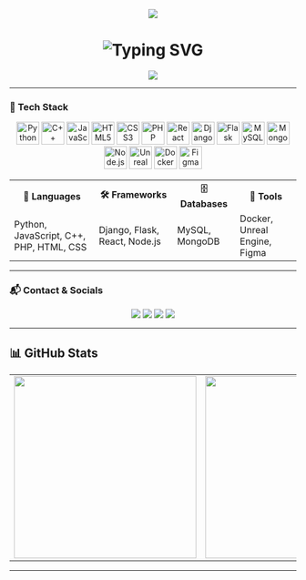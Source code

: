 <!-- GitHub Profile README: mrfost07 -->

<!-- 🌐 Header Banner -->
<p align="center">
  <img src="https://capsule-render.vercel.app/api?type=waving&color=0f0f0f&height=150&section=header&text=Welcome%20to%20Master%20Foxt's%20Zone&fontColor=00FFFF&fontSize=28&animation=twinkling" />
</p>

<!-- ✍️ Typing Effect -->
<h1 align="center">
  <img src="https://readme-typing-svg.demolab.com?font=Fira+Code&size=24&duration=3000&pause=1000&color=00F7FF&center=true&width=900&lines=Hi+there%2C+I'm+Mark+Renier+B.+Fostanes+%F0%9F%91%8B;CS+Student+%7C+Full-Stack+Dev+%7C+AI+Enthusiast;Python+%7C+JS+%7C+C%2B%2B+%7C+PHP+%7C+Django+%7C+React+%7C+Node.js" alt="Typing SVG" />
</h1>

<!-- 🧮 Profile Views -->
<p align="center">
  <img src="https://komarev.com/ghpvc/?username=mrfost07&label=Profile+Views&color=brightgreen&style=flat"/>
</p>

---

### 🧠 Tech Stack

<div align="center">
  <p align="center">
    <img title="Python" src="https://cdn.jsdelivr.net/gh/devicons/devicon/icons/python/python-original.svg" width="40" height="40" />
    <img title="C++" src="https://cdn.jsdelivr.net/gh/devicons/devicon/icons/cplusplus/cplusplus-original.svg" width="40" height="40" />
    <img title="JavaScript" src="https://cdn.jsdelivr.net/gh/devicons/devicon/icons/javascript/javascript-original.svg" width="40" height="40" />
    <img title="HTML5" src="https://cdn.jsdelivr.net/gh/devicons/devicon/icons/html5/html5-original.svg" width="40" height="40" />
    <img title="CSS3" src="https://cdn.jsdelivr.net/gh/devicons/devicon/icons/css3/css3-original.svg" width="40" height="40" />
    <img title="PHP" src="https://cdn.jsdelivr.net/gh/devicons/devicon/icons/php/php-original.svg" width="40" height="40" />
    <img title="React" src="https://cdn.jsdelivr.net/gh/devicons/devicon/icons/react/react-original.svg" width="40" height="40" />
    <img title="Django" src="https://cdn.jsdelivr.net/gh/devicons/devicon/icons/django/django-plain.svg" width="40" height="40" />
    <img title="Flask" src="https://cdn.jsdelivr.net/gh/devicons/devicon/icons/flask/flask-original.svg" width="40" height="40" />
    <img title="MySQL" src="https://cdn.jsdelivr.net/gh/devicons/devicon/icons/mysql/mysql-original-wordmark.svg" width="40" height="40" />
    <img title="MongoDB" src="https://cdn.jsdelivr.net/gh/devicons/devicon/icons/mongodb/mongodb-original.svg" width="40" height="40" />
    <img title="Node.js" src="https://cdn.jsdelivr.net/gh/devicons/devicon/icons/nodejs/nodejs-original.svg" width="40" height="40" />
    <img title="Unreal Engine" src="https://cdn.jsdelivr.net/gh/devicons/devicon/icons/unrealengine/unrealengine-original.svg" width="40" height="40" />
    <img title="Docker" src="https://cdn.jsdelivr.net/gh/devicons/devicon/icons/docker/docker-original.svg" width="40" height="40" />
    <img title="Figma" src="https://cdn.jsdelivr.net/gh/devicons/devicon/icons/figma/figma-original.svg" width="40" height="40" />
  </p>
  <table>
    <tr>
      <th>🧠 Languages</th>
      <th>🛠 Frameworks</th>
      <th>🗄 Databases</th>
      <th>🧰 Tools</th>
    </tr>
    <tr>
      <td>Python, JavaScript, C++, PHP, HTML, CSS</td>
      <td>Django, Flask, React, Node.js</td>
      <td>MySQL, MongoDB</td>
      <td>Docker, Unreal Engine, Figma</td>
    </tr>
  </table>
</div>

---

### 📬 Contact & Socials

<p align="center">
  <a href="mailto:fostanesmarkrenier@gmail.com"><img src="https://img.shields.io/badge/Gmail-D14836?style=for-the-badge&logo=gmail&logoColor=white"/></a>
  <a href="https://github.com/mrfost07"><img src="https://img.shields.io/badge/GitHub-100000?style=for-the-badge&logo=github&logoColor=white"/></a>
  <a href="https://facebook.com/renier.fost"><img src="https://img.shields.io/badge/Facebook-1877F2?style=for-the-badge&logo=facebook&logoColor=white"/></a>
  <a href="https://fostportfolio.netlify.app"><img src="https://img.shields.io/badge/Portfolio-00C7B7?style=for-the-badge&logo=netlify&logoColor=white"/></a>
</p>


---

## 📊 GitHub Stats

<div align="center">
  <table>
    <tr>
      <td><img src="https://github-readme-stats.vercel.app/api?username=mrfost07&theme=dark&show_icons=true&count_private=true&title_color=00ffff&text_color=ffffff" width="320px" /></td>
      <td><img src="https://streak-stats.demolab.com?user=mrfost07&theme=dark&ring=00ffff&currStreakLabel=00ffff" width="320px" /></td>
      <td><img src="https://github-readme-stats.vercel.app/api/top-langs/?username=mrfost07&layout=compact&theme=dark&langs_count=6&title_color=00ffff&text_color=ffffff" width="320px" /></td>
    </tr>
  </table>
</div>

---

